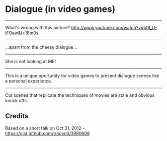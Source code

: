 # Dialogue (in video games) 

---

What's wrong with this picture? 
http://www.youtube.com/watch?v=bt9_U-iFOaw&t=18m0s

---

...apart from the cheesy dialogue...

---

She is not looking at ME! 

---

This is a unique oportunity for video games to present dialogue scenes like a personal experience.

---

Cut scenes that replicate the techniques of movies are stale and obvious knock offs. 

## Credits

Based on a short talk on Oct 31, 2012 - https://gist.github.com/tracend/3990608
